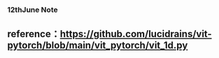 ### 12thJune Note
## reference：https://github.com/lucidrains/vit-pytorch/blob/main/vit_pytorch/vit_1d.py
